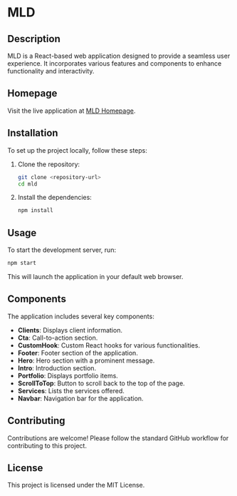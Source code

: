 # MLD

## Description
MLD is a React-based web application designed to provide a seamless user experience. It incorporates various features and components to enhance functionality and interactivity.

## Homepage
Visit the live application at [MLD Homepage](https://mld.ng/).

## Installation
To set up the project locally, follow these steps:

1. Clone the repository:
   ```bash
   git clone <repository-url>
   cd mld
   ```

2. Install the dependencies:
   ```bash
   npm install
   ```

## Usage
To start the development server, run:
```bash
npm start
```
This will launch the application in your default web browser.

## Components
The application includes several key components:
- **Clients**: Displays client information.
- **Cta**: Call-to-action section.
- **CustomHook**: Custom React hooks for various functionalities.
- **Footer**: Footer section of the application.
- **Hero**: Hero section with a prominent message.
- **Intro**: Introduction section.
- **Portfolio**: Displays portfolio items.
- **ScrollToTop**: Button to scroll back to the top of the page.
- **Services**: Lists the services offered.
- **Navbar**: Navigation bar for the application.

## Contributing
Contributions are welcome! Please follow the standard GitHub workflow for contributing to this project.

## License
This project is licensed under the MIT License.
